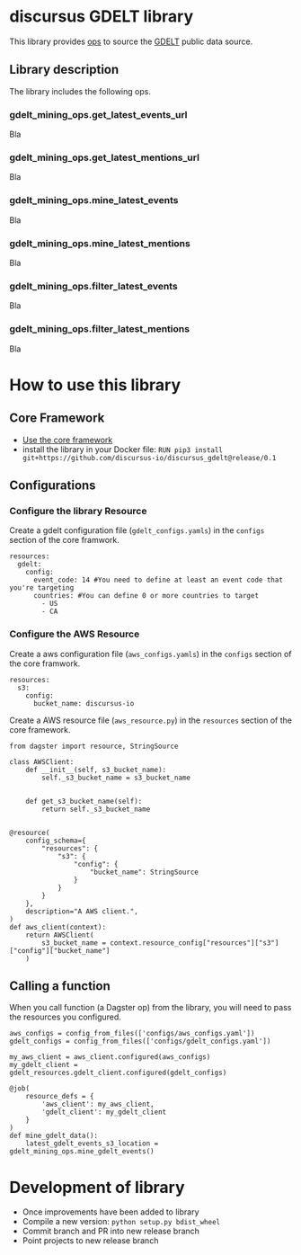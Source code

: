 # discursus GDELT library
This library provides [ops](https://docs.dagster.io/concepts/ops-jobs-graphs/ops) to source the [GDELT](https://www.gdeltproject.org/) public data source.

## Library description
The library includes the following ops.

### gdelt_mining_ops.get_latest_events_url
Bla

### gdelt_mining_ops.get_latest_mentions_url
Bla

### gdelt_mining_ops.mine_latest_events
Bla

### gdelt_mining_ops.mine_latest_mentions
Bla

### gdelt_mining_ops.filter_latest_events
Bla

### gdelt_mining_ops.filter_latest_mentions
Bla


# How to use this library
## Core Framework
- [Use the core framework](https://github.com/discursus-io/discursus_core)
- install the library in your Docker file: `RUN pip3 install git+https://github.com/discursus-io/discursus_gdelt@release/0.1`


## Configurations
### Configure the library Resource
Create a gdelt configuration file (`gdelt_configs.yamls`) in the `configs` section of the core framwork.

```
resources:
  gdelt:
    config:
      event_code: 14 #You need to define at least an event code that you're targeting
      countries: #You can define 0 or more countries to target
        - US
        - CA
```

### Configure the AWS Resource
Create a aws configuration file (`aws_configs.yamls`) in the `configs` section of the core framwork.

```
resources:
  s3:
    config:
      bucket_name: discursus-io
```

Create a AWS resource file (`aws_resource.py`) in the `resources` section of the core framework.

```
from dagster import resource, StringSource

class AWSClient:
    def __init__(self, s3_bucket_name):
        self._s3_bucket_name = s3_bucket_name


    def get_s3_bucket_name(self):
        return self._s3_bucket_name


@resource(
    config_schema={
        "resources": {
            "s3": {
                "config": {
                    "bucket_name": StringSource
                }
            }
        }
    },
    description="A AWS client.",
)
def aws_client(context):
    return AWSClient(
        s3_bucket_name = context.resource_config["resources"]["s3"]["config"]["bucket_name"]
    )
```

## Calling a function
When you call function (a Dagster op) from the library, you will need to pass the resources you configured.

```
aws_configs = config_from_files(['configs/aws_configs.yaml'])
gdelt_configs = config_from_files(['configs/gdelt_configs.yaml'])

my_aws_client = aws_client.configured(aws_configs)
my_gdelt_client = gdelt_resources.gdelt_client.configured(gdelt_configs)

@job(
    resource_defs = {
        'aws_client': my_aws_client,
        'gdelt_client': my_gdelt_client
    }
)
def mine_gdelt_data():
    latest_gdelt_events_s3_location = gdelt_mining_ops.mine_gdelt_events()
```


# Development of library
- Once improvements have been added to library
- Compile a new version: `python setup.py bdist_wheel`
- Commit branch and PR into new release branch
- Point projects to new release branch